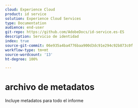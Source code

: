 ```yaml
---
cloud: Experience Cloud
product: id service
solution: Experience Cloud Services
type: Documentation
audience: end-user
git-repo: https://github.com/AdobeDocs/id-service.es-ES
description: Servicio de identidad
index: true
source-git-commit: 06e935a4ba4776baa900d3dc91e294c92b873c0f
workflow-type: tm+mt
source-wordcount: '13'
ht-degree: 100%

---
```



# archivo de metadatos

Incluye metadatos para todo el informe